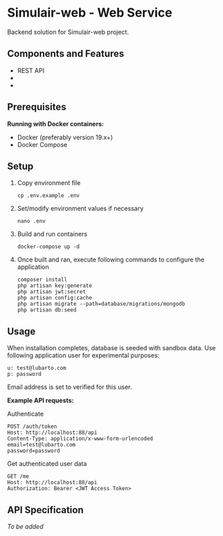 
# Simulair-web - Web Service
Backend solution for Simulair-web project.

## Components and Features

- REST API
- 
-

## Prerequisites

**Running with Docker containers:**
 - Docker (preferably version 19.x+)
 - Docker Compose

## Setup

 1. Copy environment file

        cp .env.example .env
2. Set/modify environment values if necessary

       nano .env
3. Build and run containers

       docker-compose up -d
4. Once built and ran, execute following commands to configure the application

       composer install
       php artisan key:generate
       php artisan jwt:secret
       php artisan config:cache
       php artisan migrate --path=database/migrations/mongodb
       php artisan db:seed

## Usage

When installation completes, database is seeded with sandbox data. Use following application user for experimental purposes:

    u: test@lubarto.com
    p: password
Email address is set to verified for this user.

**Example API requests:**

Authenticate

    POST /auth/token
    Host: http://localhost:88/api
    Content-Type: application/x-www-form-urlencoded
    email=test@lubarto.com
    password=password

Get authenticated user data

    GET /me
    Host: http://localhost:88/api
    Authorization: Bearer <JWT Access Token>

## API Specification
*To be added*
